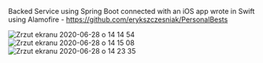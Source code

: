 Backed Service using Spring Boot connected with an iOS app wrote in Swift using Alamofire - https://github.com/erykszczesniak/PersonalBests


![Zrzut ekranu 2020-06-28 o 14 14 54](https://user-images.githubusercontent.com/64661383/85948698-8bac4080-b952-11ea-97af-6a0c00cf16c9.png)
![Zrzut ekranu 2020-06-28 o 14 15 08](https://user-images.githubusercontent.com/64661383/85948701-8cdd6d80-b952-11ea-83d3-d5a004974078.png)
![Zrzut ekranu 2020-06-28 o 14 23 35](https://user-images.githubusercontent.com/64661383/85948703-8ea73100-b952-11ea-98ff-97e4a0e04a1c.png)
